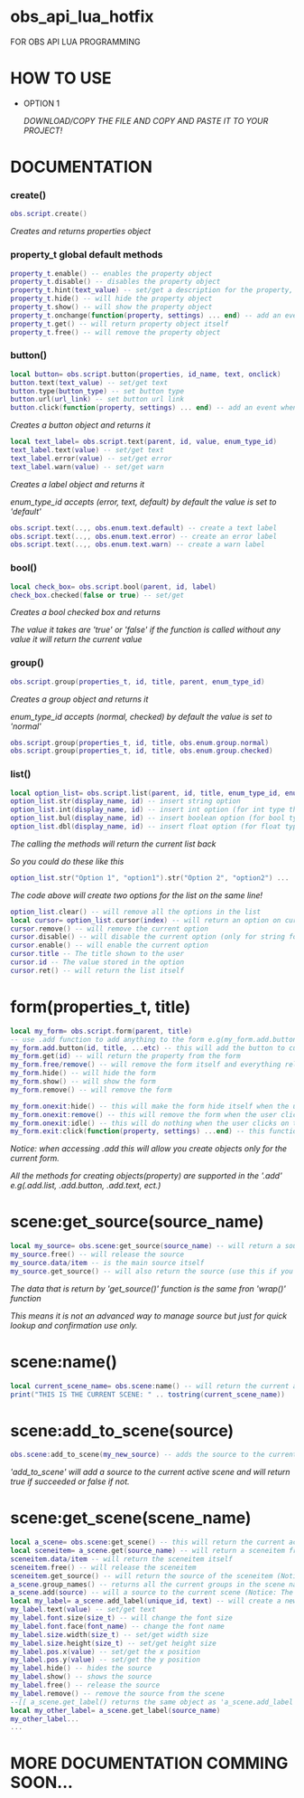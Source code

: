 # obs_api_lua_hotfix

FOR OBS API LUA PROGRAMMING

# HOW TO USE
* OPTION 1

  *DOWNLOAD/COPY THE FILE AND COPY AND PASTE IT TO YOUR PROJECT!*
# DOCUMENTATION 

### create()
```lua
obs.script.create()
```
*Creates and returns properties object*

### property_t global default methods
```lua
property_t.enable() -- enables the property object
property_t.disable() -- disables the property object
property_t.hint(text_value) -- set/get a description for the property, and shows it whenever the mouse hover over it
property_t.hide() -- will hide the property object
property_t.show() -- will show the property object
property_t.onchange(function(property, settings) ... end) -- add an event for any changes to the property object
property_t.get() -- will return property object itself
property_t.free() -- will remove the property object
```
### button()
```lua
local button= obs.script.button(properties, id_name, text, onclick)
button.text(text_value) -- set/get text
button.type(button_type) -- set button type
button.url(url_link) -- set button url link
button.click(function(property, settings) ... end) -- add an event when user clicks the button
```
*Creates a button object and returns it*
```lua
local text_label= obs.script.text(parent, id, value, enum_type_id)
text_label.text(value) -- set/get text
text_label.error(value) -- set/get error
text_label.warn(value) -- set/get warn
```
*Creates a label object and returns it*

*enum_type_id accepts (error, text, default) by default the value is set to 'default'*
```lua
obs.script.text(..,, obs.enum.text.default) -- create a text label
obs.script.text(..,, obs.enum.text.error) -- create an error label
obs.script.text(..,, obs.enum.text.warn) -- create a warn label
```
### bool()
```lua
local check_box= obs.script.bool(parent, id, label)
check_box.checked(false or true) -- set/get
```
*Creates a bool checked box and returns*

*The value it takes are 'true' or 'false' if the function is called without any value it will return the current value*
### group()
```lua
obs.script.group(properties_t, id, title, parent, enum_type_id)
```
*Creates a group object and returns it*

*enum_type_id accepts (normal, checked) by default the value is set to 'normal'*
```lua
obs.script.group(properties_t, id, title, obs.enum.group.normal)
obs.script.group(properties_t, id, title, obs.enum.group.checked)
```
### list()
```lua
local option_list= obs.script.list(parent, id, title, enum_type_id, enum_format_id)
option_list.str(display_name, id) -- insert string option
option_list.int(display_name, id) -- insert int option (for int type the id should be a number)
option_list.bul(display_name, id) -- insert boolean option (for bool type the id should be true or false)
option_list.dbl(display_name, id) -- insert float option (for float type the id should be a number)
```
*The calling the methods will return the current list back*

*So you could do these like this*
```lua
option_list.str("Option 1", "option1").str("Option 2", "option2") ...
```
*The code above will create two options for the list on the same line!*
```lua
option_list.clear() -- will remove all the options in the list
local cursor= option_list.cursor(index) -- will return an option on current index
cursor.remove() -- will remove the current option
cursor.disable() -- will disable the current option (only for string format types e.g obs.enum.list.default & obs.enum.list.string)
cursor.enable() -- will enable the current option
cursor.title -- The title shown to the user
cursor.id -- The value stored in the option
cursor.ret() -- will return the list itself
```
# form(properties_t, title)
```lua
local my_form= obs.script.form(parent, title)
-- use .add function to add anything to the form e.g(my_form.add.button(...))
my_form.add.button(id, title, ...etc) -- this will add the button to current form (Notice when using .add you don't not need to give a parent)
my_form.get(id) -- will return the property from the form
my_form.free/remove() -- will remove the form itself and everything related to it
my_form.hide() -- will hide the form
my_form.show() -- will show the form
my_form.remove() -- will remove the form

my_form.onexit:hide() -- this will make the form hide itself when the user clicks on 'exit' button
my_form.onexit:remove() -- this will remove the form when the user clicks the 'exit' button
my_form.onexit:idle() -- this will do nothing when the user clicks on the form!
my_form.exit:click(function(property, settings) ...end) -- this function will be executed when the user clicks on the 'exit' button
```
*Notice: when accessing .add this will allow you create objects only for the current form.*

*All the methods for creating objects(property) are supported in the '.add' e.g(.add.list, .add.button, .add.text, ect.)*

# scene:get_source(source_name)
```lua
local my_source= obs.scene:get_source(source_name) -- will return a source from anything that has it
my_source.free() -- will release the source
my_source.data/item -- is the main source itself
my_source.get_source() -- will also return the source (use this if you are working  with sceneitem)
```
*The data that is return by 'get_source()' function is the same fron 'wrap()' function*

*This means it is not an advanced way to manage source but just for quick lookup and confirmation use only.*
# scene:name()
```lua
local current_scene_name= obs.scene:name() -- will return the current active scene's name
print("THIS IS THE CURRENT SCENE: " .. tostring(current_scene_name))
```
# scene:add_to_scene(source)
```lua
obs.scene:add_to_scene(my_new_source) -- adds the source to the current active scene (Notice: this will return true/false)
```
*'add_to_scene' will add a source to the current active scene and will return true if succeeded or false if not.*
# scene:get_scene(scene_name)
```lua
local a_scene= obs.scene:get_scene() -- this will return the current active scene
local sceneitem= a_scene.get(source_name) -- will return a sceneitem fron the scene
sceneitem.data/item -- will return the sceneitem itself
sceneitem.free() -- will release the sceneitem
sceneitem.get_source() -- will return the source of the sceneitem (Notice: No need to release this)
a_scene.group_names() -- returns all the current groups in the scene names
a_scene.add(source) -- will a source to the current scene (Notice: The result return will be a 'wrap' object call .free() to release)
local my_label= a_scene.add_label(unique_id, text) -- will create a new source label in the scene
my_label.text(value) -- set/get text
my_label.font.size(size_t) -- will change the font size
my_label.font.face(font_name) -- change the font name
my_label.size.width(size_t) -- set/get width size
my_label.size.height(size_t) -- set/get height size
my_label.pos.x(value) -- set/get the x position
my_label.pos.y(value) -- set/get the y position
my_label.hide() -- hides the source
my_label.show() -- shows the source
my_label.free() -- release the source
my_label.remove() -- remove the source from the scene
--[[ a_scene.get_label() returns the same object as 'a_scene.add_label' does but in this case it will check if it already exists in the scene and return it]]
local my_other_label= a_scene.get_label(source_name)
my_other_label...
...

```
# MORE DOCUMENTATION COMMING SOON...

